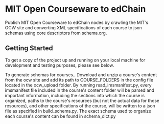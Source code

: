 # MIT Open Courseware to edChain

Publish MIT Open Courseware to edChain nodes by crawling the MIT's OCW site 
and converting XML specifications of each course to json schemas using core descriptors 
from schema.org.


## Getting Started

To get a copy of the project up and running on your local machine for development and testing purposes, please see below.

To generate schemas for courses..
Download and unzip a course's content from the ocw site and add its path to COURSE_FOLDERS
in the config file located in the ocw_upload folder. By running read_imsmanifest.py, every imsmanifest file 
included in the course's content folder will be parsed 
and important information, including the sections into which the course is organized,
paths to the course's resources (but not the actual data for those resources), and other specifications 
of the course, will be written to a json file as specified in build_schema.py. 
The exact schema used to organize each course's content can be 
found in schema_dict.py

